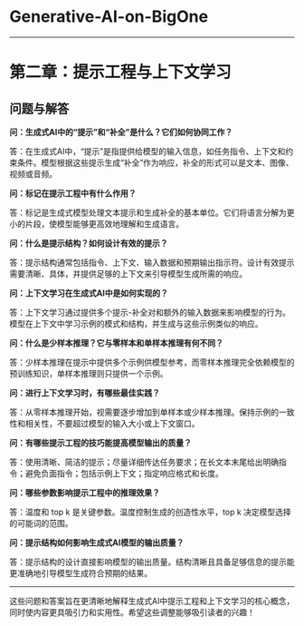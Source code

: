 # Generative-AI-on-BigOne

---

# 第二章：提示工程与上下文学习

## 问题与解答

**问：生成式AI中的“提示”和“补全”是什么？它们如何协同工作？**

答：在生成式AI中，“提示”是指提供给模型的输入信息，如任务指令、上下文和约束条件。模型根据这些提示生成“补全”作为响应，补全的形式可以是文本、图像、视频或音频。

**问：标记在提示工程中有什么作用？**

答：标记是生成式模型处理文本提示和生成补全的基本单位。它们将语言分解为更小的片段，使模型能够更高效地理解和生成语言。

**问：什么是提示结构？如何设计有效的提示？**

答：提示结构通常包括指令、上下文、输入数据和预期输出指示符。设计有效提示需要清晰、具体，并提供足够的上下文来引导模型生成所需的响应。

**问：上下文学习在生成式AI中是如何实现的？**

答：上下文学习通过提供多个提示-补全对和额外的输入数据来影响模型的行为。模型在上下文中学习示例的模式和结构，并生成与这些示例类似的响应。

**问：什么是少样本推理？它与零样本和单样本推理有何不同？**

答：少样本推理在提示中提供多个示例供模型参考，而零样本推理完全依赖模型的预训练知识，单样本推理则只提供一个示例。

**问：进行上下文学习时，有哪些最佳实践？**

答：从零样本推理开始，视需要逐步增加到单样本或少样本推理。保持示例的一致性和相关性，不要超过模型的输入大小或上下文窗口。

**问：有哪些提示工程的技巧能提高模型输出的质量？**

答：使用清晰、简洁的提示；尽量详细传达任务要求；在长文本末尾给出明确指令；避免负面指令；包括示例上下文；指定响应格式和长度。

**问：哪些参数影响提示工程中的推理效果？**

答：温度和 top k 是关键参数。温度控制生成的创造性水平，top k 决定模型选择的可能词的范围。

**问：提示结构如何影响生成式AI模型的输出质量？**

答：提示结构的设计直接影响模型的输出质量。结构清晰且具备足够信息的提示能更准确地引导模型生成符合预期的结果。

---

这些问题和答案旨在更清晰地解释生成式AI中提示工程和上下文学习的核心概念，同时使内容更具吸引力和实用性。希望这些调整能够吸引读者的兴趣！